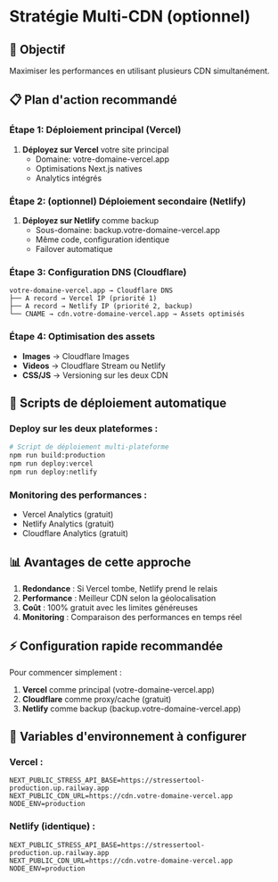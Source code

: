 # Stratégie Multi-CDN (optionnel)

## 🎯 Objectif
Maximiser les performances en utilisant plusieurs CDN simultanément.

## 📋 Plan d'action recommandé

### Étape 1: Déploiement principal (Vercel)
1. **Déployez sur Vercel** votre site principal
   - Domaine: votre-domaine-vercel.app
   - Optimisations Next.js natives
   - Analytics intégrés

### Étape 2: (optionnel) Déploiement secondaire (Netlify)
1. **Déployez sur Netlify** comme backup
   - Sous-domaine: backup.votre-domaine-vercel.app
   - Même code, configuration identique
   - Failover automatique

### Étape 3: Configuration DNS (Cloudflare)
```
votre-domaine-vercel.app → Cloudflare DNS
├── A record → Vercel IP (priorité 1)
├── A record → Netlify IP (priorité 2, backup)
└── CNAME → cdn.votre-domaine-vercel.app → Assets optimisés
```

### Étape 4: Optimisation des assets
- **Images** → Cloudflare Images
- **Videos** → Cloudflare Stream ou Netlify
- **CSS/JS** → Versioning sur les deux CDN

## 🚀 Scripts de déploiement automatique

### Deploy sur les deux plateformes :
```bash
# Script de déploiement multi-plateforme
npm run build:production
npm run deploy:vercel
npm run deploy:netlify
```

### Monitoring des performances :
- Vercel Analytics (gratuit)
- Netlify Analytics (gratuit)
- Cloudflare Analytics (gratuit)

## 📊 Avantages de cette approche

1. **Redondance** : Si Vercel tombe, Netlify prend le relais
2. **Performance** : Meilleur CDN selon la géolocalisation
3. **Coût** : 100% gratuit avec les limites généreuses
4. **Monitoring** : Comparaison des performances en temps réel

## ⚡ Configuration rapide recommandée

Pour commencer simplement :
1. **Vercel** comme principal (votre-domaine-vercel.app)
2. **Cloudflare** comme proxy/cache (gratuit)
3. **Netlify** comme backup (backup.votre-domaine-vercel.app)

## 🔧 Variables d'environnement à configurer

### Vercel :
```
NEXT_PUBLIC_STRESS_API_BASE=https://stressertool-production.up.railway.app
NEXT_PUBLIC_CDN_URL=https://cdn.votre-domaine-vercel.app
NODE_ENV=production
```

### Netlify (identique) :
```
NEXT_PUBLIC_STRESS_API_BASE=https://stressertool-production.up.railway.app
NEXT_PUBLIC_CDN_URL=https://cdn.votre-domaine-vercel.app
NODE_ENV=production
```
